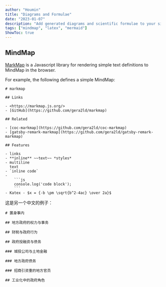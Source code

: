 ```yaml
---
author: "Houmin"
title: "Diagrams and Formulae"
date: "2023-01-07"
description: "Add generated diagrams and scientific formulae to your site."
tags: ["mindmap", "latex", "mermaid"]
ShowToc: true
---
```


## MindMap

[MarkMap](https://markmap.js.org) is a Javascript library for rendering simple text definitions to MindMap in the browser.

For example, the following defines a simple MindMap:

```markmap
# markmap

## Links

- <https://markmap.js.org/>
- [GitHub](https://github.com/gera2ld/markmap)

## Related

- [coc-markmap](https://github.com/gera2ld/coc-markmap)
- [gatsby-remark-markmap](https://github.com/gera2ld/gatsby-remark-markmap)

## Features

- links
- **inline** ~~text~~ *styles*
- multiline
  text
- `inline code`
-
    ```js
    console.log('code block');
    ```
- Katex - $x = {-b \pm \sqrt{b^2-4ac} \over 2a}$
```

这是另一个中文的例子：

```markmap
# 置身事内

## 地方政府的权力与事务

## 财税与政府行为

## 政府投融资与债务

### 城投公司与土地金融

### 地方政府债务

### 招商引资重的地方官员

## 工业化中的政府角色

```